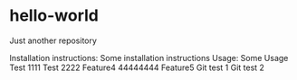 # hello-world
Just another repository

Installation instructions:
Some installation instructions
Usage:
Some Usage
Test 1111
Test 2222
Feature4
44444444
Feature5
Git test 1
Git test 2
